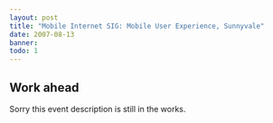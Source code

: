```yaml
---
layout: post
title: "Mobile Internet SIG: Mobile User Experience, Sunnyvale"
date: 2007-08-13
banner: 
todo: 1
---
```



## Work ahead

Sorry this event description is still in the works.

<!--
http://www.pavingways.com/mobile-internet-sig-mobile-user-experience_117.html
-->
